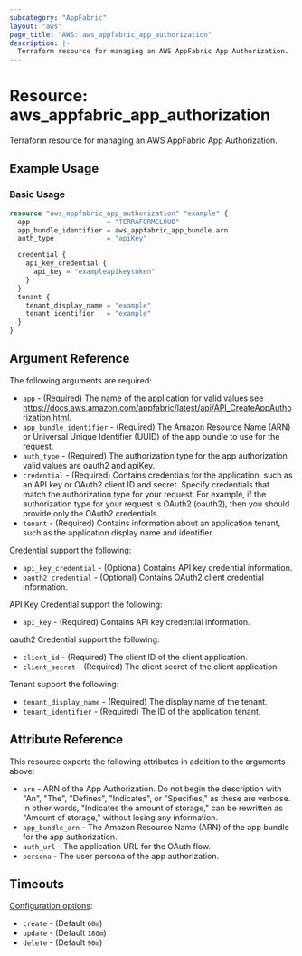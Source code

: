 ```yaml
---
subcategory: "AppFabric"
layout: "aws"
page_title: "AWS: aws_appfabric_app_authorization"
description: |-
  Terraform resource for managing an AWS AppFabric App Authorization.
---
```


# Resource: aws_appfabric_app_authorization

Terraform resource for managing an AWS AppFabric App Authorization.

## Example Usage

### Basic Usage

```terraform
resource "aws_appfabric_app_authorization" "example" {
  app                   = "TERRAFORMCLOUD"
  app_bundle_identifier = aws_appfabric_app_bundle.arn
  auth_type             = "apiKey"

  credential {
    api_key_credential {
      api_key = "exampleapikeytoken"
    }
  }
  tenant {
    tenant_display_name = "example"
    tenant_identifier   = "example"
  }
}
```

## Argument Reference

The following arguments are required:

* `app` - (Required) The name of the application for valid values see https://docs.aws.amazon.com/appfabric/latest/api/API_CreateAppAuthorization.html.
* `app_bundle_identifier` - (Required) The Amazon Resource Name (ARN) or Universal Unique Identifier (UUID) of the app bundle to use for the request.
* `auth_type` - (Required) The authorization type for the app authorization valid values are oauth2 and apiKey.
* `credential` - (Required) Contains credentials for the application, such as an API key or OAuth2 client ID and secret.
Specify credentials that match the authorization type for your request. For example, if the authorization type for your request is OAuth2 (oauth2), then you should provide only the OAuth2 credentials.
* `tenant` - (Required) Contains information about an application tenant, such as the application display name and identifier.

Credential support the following:

* `api_key_credential` - (Optional) Contains API key credential information.
* `oauth2_credential` - (Optional) Contains OAuth2 client credential information.

API Key Credential support the following:

* `api_key` - (Required) Contains API key credential information.

oauth2 Credential support the following:

* `client_id` - (Required) The client ID of the client application.
* `client_secret` - (Required) The client secret of the client application.

Tenant support the following:

* `tenant_display_name` - (Required) The display name of the tenant.
* `tenant_identifier` - (Required) The ID of the application tenant.

## Attribute Reference

This resource exports the following attributes in addition to the arguments above:

* `arn` - ARN of the App Authorization. Do not begin the description with "An", "The", "Defines", "Indicates", or "Specifies," as these are verbose. In other words, "Indicates the amount of storage," can be rewritten as "Amount of storage," without losing any information.
* `app_bundle_arn` - The Amazon Resource Name (ARN) of the app bundle for the app authorization.
* `auth_url` - The application URL for the OAuth flow.
* `persona` - The user persona of the app authorization.

## Timeouts

[Configuration options](https://developer.hashicorp.com/terraform/language/resources/syntax#operation-timeouts):

* `create` - (Default `60m`)
* `update` - (Default `180m`)
* `delete` - (Default `90m`)
